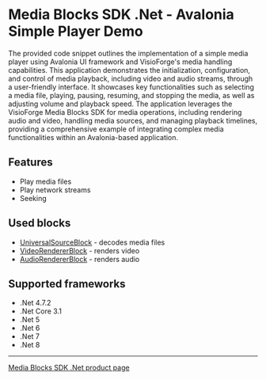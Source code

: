 # Media Blocks SDK .Net - Avalonia Simple Player Demo

The provided code snippet outlines the implementation of a simple media player using Avalonia UI framework and VisioForge's media handling capabilities. This application demonstrates the initialization, configuration, and control of media playback, including video and audio streams, through a user-friendly interface. It showcases key functionalities such as selecting a media file, playing, pausing, resuming, and stopping the media, as well as adjusting volume and playback speed. The application leverages the VisioForge Media Blocks SDK for media operations, including rendering audio and video, handling media sources, and managing playback timelines, providing a comprehensive example of integrating complex media functionalities within an Avalonia-based application.

## Features

- Play media files
- Play network streams
- Seeking

## Used blocks

- [UniversalSourceBlock](https://www.visioforge.com/help/docs/dotnet/mediablocks/Sources/UniversalSourceBlock/) - decodes media files
- [VideoRendererBlock](https://www.visioforge.com/help/docs/dotnet/mediablocks/VideoRendering/) - renders video
- [AudioRendererBlock](https://www.visioforge.com/help/docs/dotnet/mediablocks/AudioRendering/) - renders audio

## Supported frameworks

- .Net 4.7.2
- .Net Core 3.1
- .Net 5
- .Net 6
- .Net 7
- .Net 8

---

[Media Blocks SDK .Net product page](https://www.visioforge.com/media-blocks-sdk)
